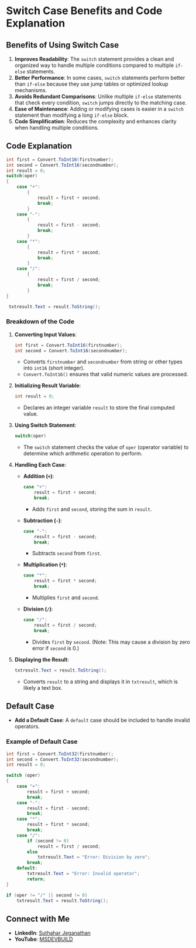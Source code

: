 # Switch Case Benefits and Code Explanation

## Benefits of Using Switch Case

1. **Improves Readability**: The `switch` statement provides a clean and organized way to handle multiple conditions compared to multiple `if-else` statements.
2. **Better Performance**: In some cases, `switch` statements perform better than `if-else` because they use jump tables or optimized lookup mechanisms.
3. **Avoids Redundant Comparisons**: Unlike multiple `if-else` statements that check every condition, `switch` jumps directly to the matching case.
4. **Ease of Maintenance**: Adding or modifying cases is easier in a `switch` statement than modifying a long `if-else` block.
5. **Code Simplification**: Reduces the complexity and enhances clarity when handling multiple conditions.

## Code Explanation

```csharp
int first = Convert.ToInt16(firstnumber);
int second = Convert.ToInt16(secondnumber);
int result = 0;
switch(oper)
{
    case "+":
        {
            result = first + second;
            break;
        }
    case "-":
        {
            result = first - second;
            break;
        }
    case "*":
        {
            result = first * second;
            break;
        }
    case "/":
        {
            result = first / second;
            break;
        }
}

 txtresult.Text = result.ToString();
```

### Breakdown of the Code

1. **Converting Input Values**:
   ```csharp
   int first = Convert.ToInt16(firstnumber);
   int second = Convert.ToInt16(secondnumber);
   ```
   - Converts `firstnumber` and `secondnumber` from string or other types into `int16` (short integer).
   - `Convert.ToInt16()` ensures that valid numeric values are processed.

2. **Initializing Result Variable**:
   ```csharp
   int result = 0;
   ```
   - Declares an integer variable `result` to store the final computed value.

3. **Using Switch Statement**:
   ```csharp
   switch(oper)
   ```
   - The `switch` statement checks the value of `oper` (operator variable) to determine which arithmetic operation to perform.

4. **Handling Each Case**:
   - **Addition (`+`)**:
     ```csharp
     case "+":
         result = first + second;
         break;
     ```
     - Adds `first` and `second`, storing the sum in `result`.
   
   - **Subtraction (`-`)**:
     ```csharp
     case "-":
         result = first - second;
         break;
     ```
     - Subtracts `second` from `first`.
   
   - **Multiplication (`*`)**:
     ```csharp
     case "*":
         result = first * second;
         break;
     ```
     - Multiplies `first` and `second`.
   
   - **Division (`/`)**:
     ```csharp
     case "/":
         result = first / second;
         break;
     ```
     - Divides `first` by `second`. (Note: This may cause a division by zero error if `second` is 0.)

5. **Displaying the Result**:
   ```csharp
   txtresult.Text = result.ToString();
   ```
   - Converts `result` to a string and displays it in `txtresult`, which is likely a text box.

## Default Case
- **Add a Default Case**: A `default` case should be included to handle invalid operators.

### Example of Default Case
```csharp
int first = Convert.ToInt32(firstnumber);
int second = Convert.ToInt32(secondnumber);
int result = 0;

switch (oper)
{
    case "+":
        result = first + second;
        break;
    case "-":
        result = first - second;
        break;
    case "*":
        result = first * second;
        break;
    case "/":
        if (second != 0)
            result = first / second;
        else
            txtresult.Text = "Error: Division by zero";
        break;
    default:
        txtresult.Text = "Error: Invalid operator";
        return;
}

if (oper != "/" || second != 0)
    txtresult.Text = result.ToString();
```

## Connect with Me
- **LinkedIn**: [Suthahar Jeganathan](https://www.linkedin.com/in/jssuthahar/)
- **YouTube**: [MSDEVBUILD](https://www.youtube.com/@MSDEVBUILD)
